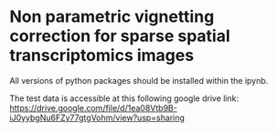 # Non parametric vignetting correction for sparse spatial transcriptomics images
All versions of python packages should be installed within the ipynb.

The test data is accessible at this following google drive link: https://drive.google.com/file/d/1ea08Vtb9B-iJ0yybgNu6FZy77gtgVohm/view?usp=sharing
